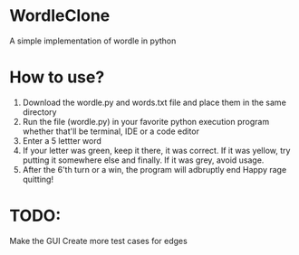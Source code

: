 # WordleClone
A simple implementation of wordle in python

# How to use?
1. Download the wordle.py and words.txt file and place them in the same directory
2. Run the file (wordle.py) in your favorite python execution program whether that'll be terminal, IDE or a code editor
3. Enter a 5 lettter word
4. If your letter was green, keep it there, it was correct. If it was yellow, try putting it somewhere else and finally. If it was grey, avoid usage.
5. After the 6'th turn or a win, the program will adbruptly end
Happy rage quitting!

# TODO:
Make the GUI
Create more test cases for edges
